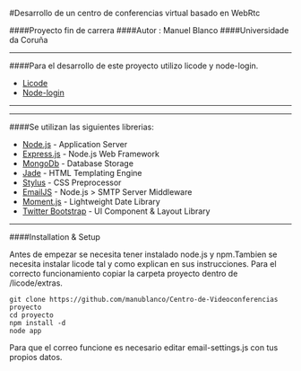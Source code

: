 #Desarrollo de un centro de conferencias virtual basado en WebRtc

####Proyecto fin de carrera
####Autor : Manuel Blanco
####Universidade da Coruña

***

####Para el desarrollo de este proyecto utilizo licode y node-login.

* [Licode](https://github.com/ging/licode)
* [Node-login](https://github.com/braitsch/node-login)

***

***

####Se utilizan las siguientes librerias:

* [Node.js](http://nodejs.org/) - Application Server
* [Express.js](http://expressjs.com/) - Node.js Web Framework
* [MongoDb](http://www.mongodb.org/) - Database Storage
* [Jade](http://jade-lang.com/) - HTML Templating Engine
* [Stylus](http://learnboost.github.com/stylus/) - CSS Preprocessor
* [EmailJS](http://github.com/eleith/emailjs) - Node.js > SMTP Server Middleware
* [Moment.js](http://momentjs.com/) - Lightweight Date Library
* [Twitter Bootstrap](http://twitter.github.com/bootstrap/) - UI Component & Layout Library

***



####Installation & Setup

Antes de empezar se necesita tener instalado node.js y npm.Tambien se necesita instalar licode tal y como explican en sus instrucciones. Para el correcto funcionamiento copiar la carpeta proyecto dentro de /licode/extras.


```
git clone https://github.com/manublanco/Centro-de-Videoconferencias proyecto
cd proyecto
npm install -d
node app
```
Para que el correo funcione es necesario editar email-settings.js con tus propios datos.
